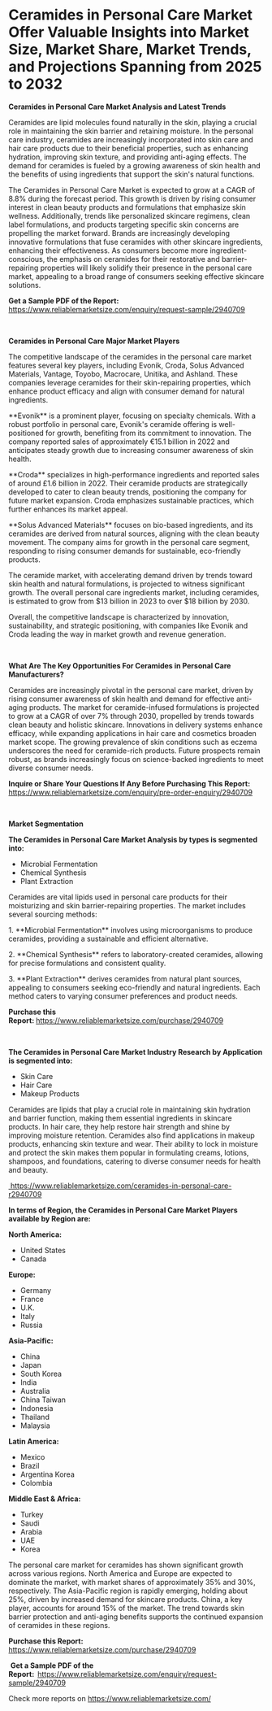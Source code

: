 <p><h1>Ceramides in Personal Care Market Offer Valuable Insights into Market Size, Market Share, Market Trends, and Projections Spanning from 2025 to 2032</h1></p><p><strong>Ceramides in Personal Care Market Analysis and Latest Trends</strong></p>
<p><p>Ceramides are lipid molecules found naturally in the skin, playing a crucial role in maintaining the skin barrier and retaining moisture. In the personal care industry, ceramides are increasingly incorporated into skin care and hair care products due to their beneficial properties, such as enhancing hydration, improving skin texture, and providing anti-aging effects. The demand for ceramides is fueled by a growing awareness of skin health and the benefits of using ingredients that support the skin's natural functions.</p><p>The Ceramides in Personal Care Market is expected to grow at a CAGR of 8.8% during the forecast period. This growth is driven by rising consumer interest in clean beauty products and formulations that emphasize skin wellness. Additionally, trends like personalized skincare regimens, clean label formulations, and products targeting specific skin concerns are propelling the market forward. Brands are increasingly developing innovative formulations that fuse ceramides with other skincare ingredients, enhancing their effectiveness. As consumers become more ingredient-conscious, the emphasis on ceramides for their restorative and barrier-repairing properties will likely solidify their presence in the personal care market, appealing to a broad range of consumers seeking effective skincare solutions.</p></p>
<p><strong>Get a Sample PDF of the Report:&nbsp;</strong> <a href="https://www.reliablemarketsize.com/enquiry/request-sample/2940709?utm_campaign=3045&utm_medium=2&utm_source=Github&utm_content=ia&utm_term=15032025&utm_id=ceramides-in-personal-care">https://www.reliablemarketsize.com/enquiry/request-sample/2940709</a></p>
<p>&nbsp;</p>
<p><strong>Ceramides in Personal Care Major Market Players</strong></p>
<p><p>The competitive landscape of the ceramides in the personal care market features several key players, including Evonik, Croda, Solus Advanced Materials, Vantage, Toyobo, Macrocare, Unitika, and Ashland. These companies leverage ceramides for their skin-repairing properties, which enhance product efficacy and align with consumer demand for natural ingredients.</p><p>**Evonik** is a prominent player, focusing on specialty chemicals. With a robust portfolio in personal care, Evonik's ceramide offering is well-positioned for growth, benefiting from its commitment to innovation. The company reported sales of approximately €15.1 billion in 2022 and anticipates steady growth due to increasing consumer awareness of skin health.</p><p>**Croda** specializes in high-performance ingredients and reported sales of around £1.6 billion in 2022. Their ceramide products are strategically developed to cater to clean beauty trends, positioning the company for future market expansion. Croda emphasizes sustainable practices, which further enhances its market appeal.</p><p>**Solus Advanced Materials** focuses on bio-based ingredients, and its ceramides are derived from natural sources, aligning with the clean beauty movement. The company aims for growth in the personal care segment, responding to rising consumer demands for sustainable, eco-friendly products.</p><p>The ceramide market, with accelerating demand driven by trends toward skin health and natural formulations, is projected to witness significant growth. The overall personal care ingredients market, including ceramides, is estimated to grow from $13 billion in 2023 to over $18 billion by 2030.</p><p>Overall, the competitive landscape is characterized by innovation, sustainability, and strategic positioning, with companies like Evonik and Croda leading the way in market growth and revenue generation.</p></p>
<p>&nbsp;</p>
<p><strong>What Are The Key Opportunities For Ceramides in Personal Care Manufacturers?</strong></p>
<p><p>Ceramides are increasingly pivotal in the personal care market, driven by rising consumer awareness of skin health and demand for effective anti-aging products. The market for ceramide-infused formulations is projected to grow at a CAGR of over 7% through 2030, propelled by trends towards clean beauty and holistic skincare. Innovations in delivery systems enhance efficacy, while expanding applications in hair care and cosmetics broaden market scope. The growing prevalence of skin conditions such as eczema underscores the need for ceramide-rich products. Future prospects remain robust, as brands increasingly focus on science-backed ingredients to meet diverse consumer needs.</p></p>
<p><strong>Inquire or Share Your Questions If Any Before Purchasing This Report:</strong> <a href="https://www.reliablemarketsize.com/enquiry/pre-order-enquiry/2940709?utm_campaign=3045&utm_medium=2&utm_source=Github&utm_content=ia&utm_term=15032025&utm_id=ceramides-in-personal-care">https://www.reliablemarketsize.com/enquiry/pre-order-enquiry/2940709</a></p>
<p>&nbsp;</p>
<p><strong>Market Segmentation</strong></p>
<p><strong>The Ceramides in Personal Care Market Analysis by types is segmented into:</strong></p>
<p><ul><li>Microbial Fermentation</li><li>Chemical Synthesis</li><li>Plant Extraction</li></ul></p>
<p><p>Ceramides are vital lipids used in personal care products for their moisturizing and skin barrier-repairing properties. The market includes several sourcing methods: </p><p>1. **Microbial Fermentation** involves using microorganisms to produce ceramides, providing a sustainable and efficient alternative.</p><p>2. **Chemical Synthesis** refers to laboratory-created ceramides, allowing for precise formulations and consistent quality.</p><p>3. **Plant Extraction** derives ceramides from natural plant sources, appealing to consumers seeking eco-friendly and natural ingredients. Each method caters to varying consumer preferences and product needs.</p></p>
<p><strong>Purchase this Report:&nbsp;</strong><a href="https://www.reliablemarketsize.com/purchase/2940709?utm_campaign=3045&utm_medium=2&utm_source=Github&utm_content=ia&utm_term=15032025&utm_id=ceramides-in-personal-care">https://www.reliablemarketsize.com/purchase/2940709</a></p>
<p>&nbsp;</p>
<p><strong>The Ceramides in Personal Care Market Industry Research by Application is segmented into:</strong></p>
<p><ul><li>Skin Care</li><li>Hair Care</li><li>Makeup Products</li></ul></p>
<p><p>Ceramides are lipids that play a crucial role in maintaining skin hydration and barrier function, making them essential ingredients in skincare products. In hair care, they help restore hair strength and shine by improving moisture retention. Ceramides also find applications in makeup products, enhancing skin texture and wear. Their ability to lock in moisture and protect the skin makes them popular in formulating creams, lotions, shampoos, and foundations, catering to diverse consumer needs for health and beauty.</p></p>
<p><a href="https://www.reliablemarketsize.com/ceramides-in-personal-care-r2940709?utm_campaign=3045&utm_medium=2&utm_source=Github&utm_content=ia&utm_term=15032025&utm_id=ceramides-in-personal-care">&nbsp;https://www.reliablemarketsize.com/ceramides-in-personal-care-r2940709</a></p>
<p><strong>In terms of Region, the Ceramides in Personal Care Market Players available by Region are:</strong></p>
<p>
    <p> <strong> North America: </strong>
        <ul>
            <li>United States</li>
            <li>Canada</li>
        </ul>
        </p> 
    <p> <strong> Europe: </strong>
        <ul>
            <li>Germany</li>
            <li>France</li>
            <li>U.K.</li>
            <li>Italy</li>
            <li>Russia</li>
        </ul>
        </p> 
    <p> <strong> Asia-Pacific: </strong>
        <ul>
            <li>China</li>
            <li>Japan</li>
            <li>South Korea</li>
            <li>India</li>
            <li>Australia</li>
            <li>China Taiwan</li>
            <li>Indonesia</li>
            <li>Thailand</li>
            <li>Malaysia</li>
        </ul>
        </p> 
    <p> <strong> Latin America: </strong>
        <ul>
            <li>Mexico</li>
            <li>Brazil</li>
            <li>Argentina Korea</li>
            <li>Colombia</li>
        </ul>
        </p> 
    <p> <strong> Middle East & Africa: </strong>
        <ul>
            <li>Turkey</li>
            <li>Saudi</li>
            <li>Arabia</li>
            <li>UAE</li>
            <li>Korea</li>
        </ul>
    </p>
    </p>
<p><p>The personal care market for ceramides has shown significant growth across various regions. North America and Europe are expected to dominate the market, with market shares of approximately 35% and 30%, respectively. The Asia-Pacific region is rapidly emerging, holding about 25%, driven by increased demand for skincare products. China, a key player, accounts for around 15% of the market. The trend towards skin barrier protection and anti-aging benefits supports the continued expansion of ceramides in these regions.</p></p>
<p><strong>Purchase this Report: </strong><a href="https://www.reliablemarketsize.com/purchase/2940709?utm_campaign=3045&utm_medium=2&utm_source=Github&utm_content=ia&utm_term=15032025&utm_id=ceramides-in-personal-care">https://www.reliablemarketsize.com/purchase/2940709</a></p>
<p>&nbsp;<strong>Get a Sample PDF of the Report:&nbsp;&nbsp;</strong><a href="https://www.reliablemarketsize.com/enquiry/request-sample/2940709?utm_campaign=3045&utm_medium=2&utm_source=Github&utm_content=ia&utm_term=15032025&utm_id=ceramides-in-personal-care">https://www.reliablemarketsize.com/enquiry/request-sample/2940709</a></p>
<p><strong></strong></p>
<p>Check more reports on <a href="https://www.reliablemarketsize.com/?utm_campaign=3045&utm_medium=2&utm_source=Github&utm_content=ia&utm_term=15032025&utm_id=ceramides-in-personal-care">https://www.reliablemarketsize.com/</a></p>